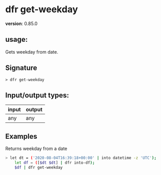 # dfr get-weekday

**version**: 0.85.0

## **usage**:

Gets weekday from date.

## Signature

`> dfr get-weekday `

## Input/output types:

| input | output |
| ----- | ------ |
| any   | any    |

## Examples

Returns weekday from a date

```bash
> let dt = ('2020-08-04T16:39:18+00:00' | into datetime -z 'UTC');
    let df = ([$dt $dt] | dfr into-df);
    $df | dfr get-weekday
```
